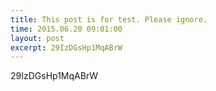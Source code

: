```yaml
---
title: This post is for test. Please ignore.
time: 2015.06.20 09:01:00
layout: post
excerpt: 29IzDGsHp1MqABrW
---
```


29IzDGsHp1MqABrW

